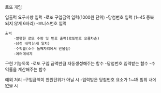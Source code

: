 로또 게임

입출력 요구사항
    입력
        -로또 구입금액 입력(1000원 단위)
        -당첨번호 입력 (1~45 중복되지 않게 6자리)
        -보너스번호 입력

    출력
        -발행한 로또 수량 및 번호 출력(로또번호 오름차순)
        -당첨 내역(n개 일치)
        -수익률(소수 둘째자리에서 반올림)
        -에러메세지


구현 기능목록
    -로또 구입 금액만큼 자동생성해주는 함수
    -당첨번호 입력받는 함수
    -수익률을 계산해주는 함수


예외 처리
    -구입금액이 천원단위가 아닐 시
    -입력받은 당첨번호 요소가 1~45 범위 내에 없을 시